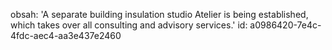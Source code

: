 obsah: 'A separate building insulation studio Atelier is being established, which takes over all consulting and advisory services.'
id: a0986420-7e4c-4fdc-aec4-aa3e437e2460
